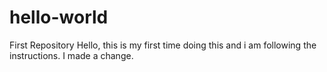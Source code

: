 # hello-world
First Repository
Hello, this is my first time doing this and i am following the instructions. 
I made a change. 
